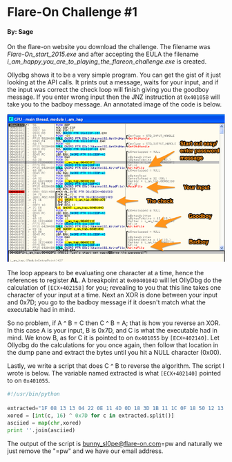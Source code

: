 # Flare-On Challenge #1
#### By: Sage

On the flare-on website you download the challenge. The filename was *Flare-On_start_2015.exe* and after accepting the EULA the filename *i_am_happy_you_are_to_playing_the_flareon_challenge.exe* is created.

Ollydbg shows it to be a very simple program. You can get the gist of it just looking at the API calls. It prints out a message, waits for your input, and if the input was correct the check loop will finish giving you the goodboy message. If you enter wrong input then the JNZ instruction at `0x40105B` will take you to the badboy message. An annotated image of the code is below.

![alt text](images/Chall1.png "")

The loop appears to be evaluating one character at a time, hence the references to register **AL**. A breakpoint at `0x0040104D` will let OllyDbg do the calculation of `[ECX+402158]` for you; revealing to you that this line takes one character of your input at a time. Next an XOR is done between your input and 0x7D; you go to the badboy message if it doesn't match what the executable had in mind.

So no problem, if A ^ B = C then C ^ B = A; that is how you reverse an XOR. In this case A is your input, B is 0x7D, and C is what the executable had in mind. We know B, as for C it is pointed to on `0x401055` by `[ECX+402140]`. Let Ollydbg do the calculations for you once again, then follow that location in the dump pane and extract the bytes until you hit a NULL character (0x00).

Lastly, we write a script that does C ^ B to reverse the algorithm. The script I wrote is below. The variable named extracted is what `[ECX+402140]` pointed to on `0x401055`.

```python
#!/usr/bin/python

extracted="1F 08 13 13 04 22 0E 11 4D 0D 18 3D 1B 11 1C 0F 18 50 12 13 53 1E 12 10 40 0D 0A"
xored = [int(c, 16) ^ 0x7D for c in extracted.split()]
asciied = map(chr,xored)
print ''.join(asciied)
```
The output of the script is bunny_sl0pe@flare-on.com=pw and naturally we just remove the "=pw" and we have our email address.
